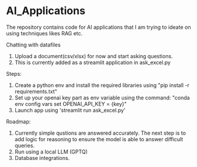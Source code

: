 # AI_Applications
The repository contains code for AI applications that I am trying to ideate on using techniques likes RAG etc. 

Chatting with datafiles
1. Upload a document(csv/xlsx) for now and start asking questions.
2. This is currently added as a streamlit application in ask_excel.py

Steps:

1. Create a python env and install the required libraries using "pip install -r requirements.txt"
2. Set up your openai key part as env variable using the command: "conda env config vars set OPENAI_API_KEY = {key}"
3. Launch app using 'streamlit run ask_excel.py'


Roadmap:

1. Currently simple qustions are answered accurately. The next step is to add logic for reasoning to ensure the model is able to answer difficult queries. 
2. Run using a local LLM (GPTQ)
3. Database integrations.





